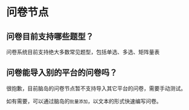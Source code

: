 # 问卷节点 <!-- {docsify-ignore-all} -->

## 问卷目前支持哪些题型？
问卷系统目前支持绝大多数常见题型，包括单选、多选、矩阵量表

## 问卷能导入别的平台的问卷吗？

很抱歉，目前脑岛的问卷节点暂不支持导入其它平台的问卷，需要手动测试。

如有需要，可以通过脑岛的`批量添加`，以文本的形式快速编写问卷。